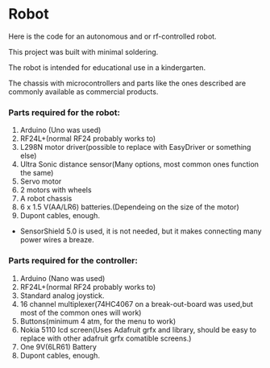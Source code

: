 # Robot

Here is the code for an autonomous and or rf-controlled robot.

This project was built with minimal soldering.

The robot is intended for educational use in a kindergarten.

The chassis with microcontrollers and parts like the ones described are commonly available as commercial products.

### Parts required for the robot:
1. Arduino (Uno was used)
2. RF24L+(normal RF24 probably works to)
3. L298N motor driver(possible to replace with EasyDriver or something else)
4. Ultra Sonic distance sensor(Many options, most common ones function the same)
5. Servo motor
6. 2 motors with wheels
7. A robot chassis
8. 6 x 1.5 V(AA/LR6) batteries.(Dependeing on the size of the motor)
9. Dupont cables, enough.
  * SensorShield 5.0 is used, it is not needed, but it makes connecting many power wires a breaze.

### Parts required for the controller:
1. Arduino (Nano was used)
2. RF24L+(normal RF24 probably works to)
3. Standard analog joystick.
4. 16 channel multiplexer(74HC4067 on a break-out-board was used,but most of the common ones will work)
5. Buttons(minimum 4 atm, for the menu to work)
6. Nokia 5110 lcd screen(Uses Adafruit grfx and library, should be easy to replace with other adafruit grfx comatible screens.)
7. One 9V(6LR61) Battery
8. Dupont cables, enough.


